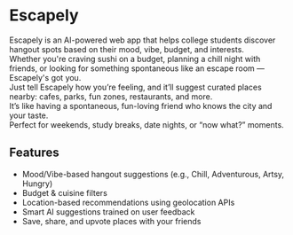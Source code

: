  # Escapely 
 
 Escapely is an AI-powered web app that helps college students discover hangout spots based on their mood, vibe, budget, and interests.  
Whether you're craving sushi on a budget, planning a chill night with friends, or looking for something spontaneous like an escape room — Escapely's got you.  
Just tell Escapely how you’re feeling, and it’ll suggest curated places nearby: cafes, parks, fun zones, restaurants, and more.  
It’s like having a spontaneous, fun-loving friend who knows the city and your taste.  
Perfect for weekends, study breaks, date nights, or “now what?” moments.



##  Features
-  Mood/Vibe-based hangout suggestions (e.g., Chill, Adventurous, Artsy, Hungry)
-  Budget & cuisine filters
-  Location-based recommendations using geolocation APIs
-  Smart AI suggestions trained on user feedback
-  Save, share, and upvote places with your friends

